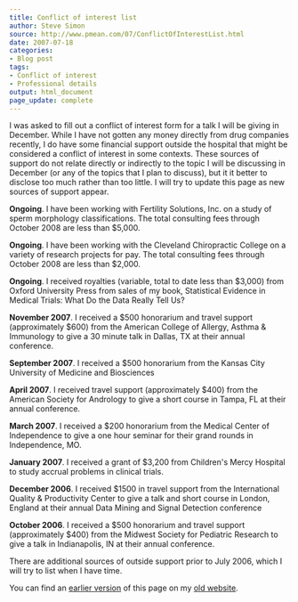 ```yaml
---
title: Conflict of interest list
author: Steve Simon
source: http://www.pmean.com/07/ConflictOfInterestList.html
date: 2007-07-18
categories:
- Blog post
tags:
- Conflict of interest
- Professional details
output: html_document
page_update: complete
---
```


I was asked to fill out a conflict of interest form for a talk I will be giving in December. While I have not gotten any money directly from drug companies recently, I do have some financial support outside the hospital that might be considered a conflict of interest in some contexts. These sources of support do not relate directly or indirectly to the topic I will be discussing in December (or any of the topics that I plan to discuss), but it it better to disclose too much rather than too little. I will try to update this page as new sources of support appear.

**Ongoing**. I have been working with Fertility Solutions, Inc. on a study of sperm morphology classifications. The total consulting fees through October 2008 are less than \$5,000.

**Ongoing**. I have been working with the Cleveland Chiropractic College on a variety of research projects for pay. The total consulting fees through October 2008 are less than \$2,000.

**Ongoing**. I received royalties (variable, total to date less than \$3,000) from Oxford University Press from sales of my book, Statistical Evidence in Medical Trials: What Do the Data Really Tell Us?

**November 2007**. I received a \$500 honorarium and travel support (approximately \$600) from the American College of Allergy, Asthma & Immunology to give a 30 minute talk in Dallas, TX at their annual conference.

**September 2007**. I received a \$500 honorarium from the Kansas City University of Medicine and Biosciences

**April 2007**. I received travel support (approximately \$400) from the American Society for Andrology to give a short course in Tampa, FL at their annual conference.

**March 2007**. I received a \$200 honorarium from the Medical Center of Independence to give a one hour seminar for their grand rounds in Independence, MO.

**January 2007**. I received a grant of \$3,200 from Children's Mercy Hospital to study accrual problems in clinical trials.

**December 2006**. I received \$1500 in travel support from the International Quality & Productivity Center to give a talk and short course in London, England at their annual Data Mining and Signal Detection conference

**October 2006**. I received a \$500 honorarium and travel support (approximately \$400) from the Midwest Society for Pediatric Research to give a talk in Indianapolis, IN at their annual conference.

There are additional sources of outside support prior to July 2006, which I will try to list when I have time.

You can find an [earlier version][sim1] of this page on my [old website][sim2].

[sim1]: http://www.pmean.com/07/ConflictOfInterestList.html
[sim2]: http://www.pmean.com
